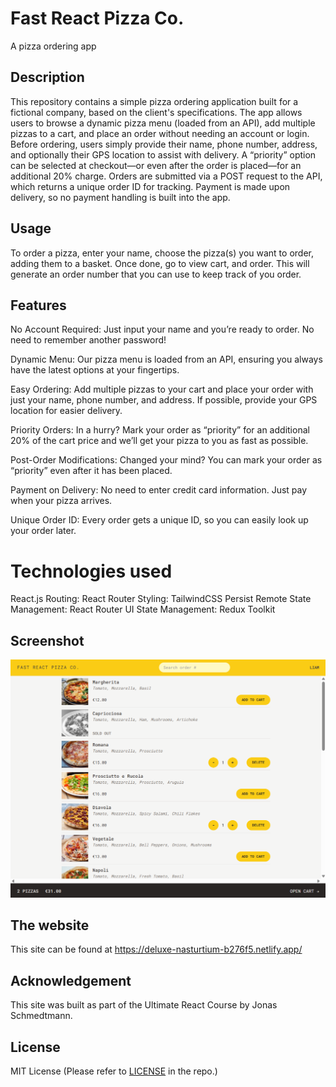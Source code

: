 # Fast React Pizza Co.

A pizza ordering app

## Description

This repository contains a simple pizza ordering application built for a fictional company, based on the client's specifications. The app allows users to browse a dynamic pizza menu (loaded from an API), add multiple pizzas to a cart, and place an order without needing an account or login. Before ordering, users simply provide their name, phone number, address, and optionally their GPS location to assist with delivery. A “priority” option can be selected at checkout—or even after the order is placed—for an additional 20% charge. Orders are submitted via a POST request to the API, which returns a unique order ID for tracking. Payment is made upon delivery, so no payment handling is built into the app.


## Usage

To order a pizza, enter your name, choose the pizza(s) you want to order, adding them to a basket. Once done, go to view cart, and order.  This will generate an order number that you can use to keep track of you order. 


## Features
No Account Required: Just input your name and you’re ready to order. No need to remember another password!

Dynamic Menu: Our pizza menu is loaded from an API, ensuring you always have the latest options at your fingertips.

Easy Ordering: Add multiple pizzas to your cart and place your order with just your name, phone number, and address. If possible, provide your GPS location for easier delivery.

Priority Orders: In a hurry? Mark your order as “priority” for an additional 20% of the cart price and we’ll get your pizza to you as fast as possible.

Post-Order Modifications: Changed your mind? You can mark your order as “priority” even after it has been placed.

Payment on Delivery: No need to enter credit card information. Just pay when your pizza arrives.

Unique Order ID: Every order gets a unique ID, so you can easily look up your order later.


# Technologies used
React.js
Routing: React Router
Styling: TailwindCSS
Persist Remote State Management: React Router
UI State Management: Redux Toolkit



## Screenshot

![Screenshot](./screenshot-fast-react-pizza.png)

## The website

This site can be found at https://deluxe-nasturtium-b276f5.netlify.app/

## Acknowledgement

This site was built as part of the Ultimate React Course by Jonas Schmedtmann.


## License

MIT License (Please refer to [LICENSE](/LICENSE) in the repo.)


